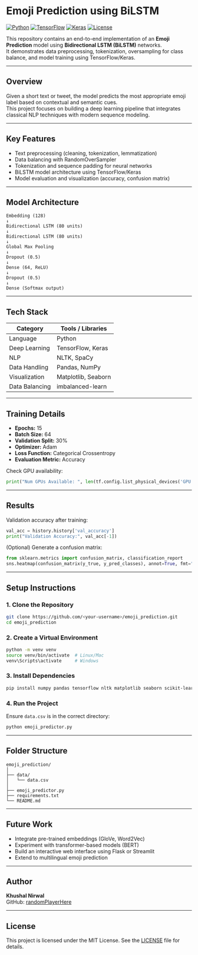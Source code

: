 # Emoji Prediction using BiLSTM

[![Python](https://img.shields.io/badge/Python-3.8%2B-blue.svg)]()
[![TensorFlow](https://img.shields.io/badge/TensorFlow-2.x-orange.svg)]()
[![Keras](https://img.shields.io/badge/Keras-Deep%20Learning-red.svg)]()
[![License](https://img.shields.io/badge/License-MIT-green.svg)]()

This repository contains an end-to-end implementation of an **Emoji Prediction** model using **Bidirectional LSTM (BiLSTM)** networks.  
It demonstrates data preprocessing, tokenization, oversampling for class balance, and model training using TensorFlow/Keras.

---

## Overview

Given a short text or tweet, the model predicts the most appropriate emoji label based on contextual and semantic cues.  
This project focuses on building a deep learning pipeline that integrates classical NLP techniques with modern sequence modeling.

---

## Key Features

- Text preprocessing (cleaning, tokenization, lemmatization)
- Data balancing with RandomOverSampler
- Tokenization and sequence padding for neural networks
- BiLSTM model architecture using TensorFlow/Keras
- Model evaluation and visualization (accuracy, confusion matrix)

---

## Model Architecture

```
Embedding (128)
↓
Bidirectional LSTM (80 units)
↓
Bidirectional LSTM (80 units)
↓
Global Max Pooling
↓
Dropout (0.5)
↓
Dense (64, ReLU)
↓
Dropout (0.5)
↓
Dense (Softmax output)
```

---

## Tech Stack

| Category | Tools / Libraries |
|-----------|------------------|
| Language | Python |
| Deep Learning | TensorFlow, Keras |
| NLP | NLTK, SpaCy |
| Data Handling | Pandas, NumPy |
| Visualization | Matplotlib, Seaborn |
| Data Balancing | imbalanced-learn |

---

## Training Details

- **Epochs:** 15  
- **Batch Size:** 64  
- **Validation Split:** 30%  
- **Optimizer:** Adam  
- **Loss Function:** Categorical Crossentropy  
- **Evaluation Metric:** Accuracy  

Check GPU availability:
```python
print("Num GPUs Available: ", len(tf.config.list_physical_devices('GPU')))
```

---

## Results

Validation accuracy after training:
```python
val_acc = history.history['val_accuracy']
print("Validation Accuracy:", val_acc[-1])
```

(Optional) Generate a confusion matrix:
```python
from sklearn.metrics import confusion_matrix, classification_report
sns.heatmap(confusion_matrix(y_true, y_pred_classes), annot=True, fmt="d")
```

---

## Setup Instructions

### 1. Clone the Repository
```bash
git clone https://github.com/<your-username>/emoji_prediction.git
cd emoji_prediction
```

### 2. Create a Virtual Environment
```bash
python -m venv venv
source venv/bin/activate  # Linux/Mac
venv\Scripts\activate     # Windows
```

### 3. Install Dependencies
```bash
pip install numpy pandas tensorflow nltk matplotlib seaborn scikit-learn
```

### 4. Run the Project
Ensure `data.csv` is in the correct directory:
```bash
python emoji_predictor.py
```

---

## Folder Structure

```
emoji_prediction/
│
├── data/
│   └── data.csv
│
├── emoji_predictor.py
├── requirements.txt
└── README.md
```

---

## Future Work

- Integrate pre-trained embeddings (GloVe, Word2Vec)
- Experiment with transformer-based models (BERT)
- Build an interactive web interface using Flask or Streamlit
- Extend to multilingual emoji prediction

---

## Author

**Khushal Nirwal**  
GitHub: [randomPlayerHere](https://github.com/randomPlayerHere)

---

## License

This project is licensed under the MIT License. See the [LICENSE](LICENSE) file for details.